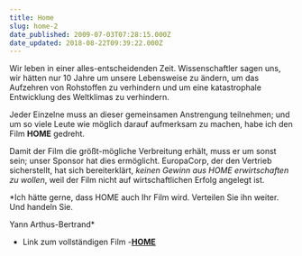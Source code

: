 ```yaml
---
title: Home
slug: home-2
date_published: 2009-07-03T07:28:15.000Z
date_updated: 2018-08-22T09:39:22.000Z
---
```


Wir leben in einer alles-entscheidenden Zeit. Wissenschaftler sagen uns, wir hätten nur 10 Jahre um unsere Lebensweise zu ändern, um das Aufzehren von Rohstoffen zu verhindern und um eine katastrophale Entwicklung des Weltklimas zu verhindern.

Jeder Einzelne muss an dieser gemeinsamen Anstrengung teilnehmen; und um so viele Leute wie möglich darauf aufmerksam zu machen, habe ich den Film **HOME** gedreht.

Damit der Film die größt-mögliche Verbreitung erhält, muss er um sonst sein; unser Sponsor hat dies ermöglicht. EuropaCorp, der den Vertrieb sicherstellt, hat sich bereiterklärt, *keinen Gewinn aus HOME erwirtschaften zu wollen*, weil der Film nicht auf wirtschaftlichen Erfolg angelegt ist.

*Ich hätte gerne, dass HOME auch Ihr Film wird. Verteilen Sie ihn weiter. Und handeln Sie.

Yann Arthus-Bertrand*

- Link zum vollständigen Film -**[HOME](http://www.youtube.com/watch?v=IbDmOt-vIL8)**
